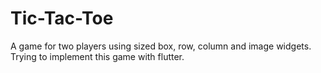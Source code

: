 # Tic-Tac-Toe

A game for two players using sized box, row, column and image widgets. Trying to implement this game with flutter.
